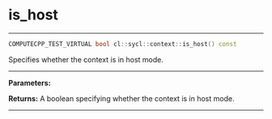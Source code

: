 # is_host

---

```cpp
COMPUTECPP_TEST_VIRTUAL bool cl::sycl::context::is_host() const
```


Specifies whether the context is in host mode. 


---
**Parameters:**

**Returns:** A boolean specifying whether the context is in host mode. 

---
